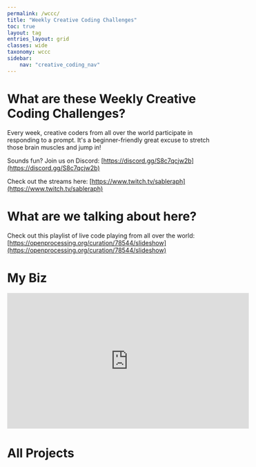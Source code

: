 ```yaml
---
permalink: /wccc/
title: "Weekly Creative Coding Challenges"
toc: true
layout: tag
entries_layout: grid
classes: wide
taxonomy: wccc
sidebar:
    nav: "creative_coding_nav"
---
```

# What are these Weekly Creative Coding Challenges?
Every week, creative coders from all over the world participate in responding to a prompt. It's a beginner-friendly great excuse to stretch those brain muscles and jump in!

Sounds fun? Join us on Discord: [https://discord.gg/S8c7qcjw2b](https://discord.gg/S8c7qcjw2b)

Check out the streams here: [https://www.twitch.tv/sableraph](https://www.twitch.tv/sableraph)

# What are we talking about here?
Check out this playlist of live code playing from all over the world: 
[https://openprocessing.org/curation/78544/slideshow](https://openprocessing.org/curation/78544/slideshow)

# My Biz

<iframe width="560" height="315" src="https://www.youtube.com/embed/videoseries?si=ANF1IPoF_oNOF9ky&amp;list=PLFQlXhwnTBUFMTUznWv1Q-eKfxKIGFZPa" title="YouTube video player" frameborder="0" allow="accelerometer; autoplay; clipboard-write; encrypted-media; gyroscope; picture-in-picture; web-share" referrerpolicy="strict-origin-when-cross-origin" allowfullscreen></iframe>

# All Projects